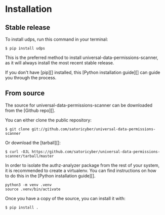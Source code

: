 # Installation

## Stable release

To install udps, run this command in your
terminal:

``` console
$ pip install udps
```

This is the preferred method to install universal-data-permissions-scanner, as it will always install the most recent stable release.

If you don't have [pip][] installed, this [Python installation guide][]
can guide you through the process.

## From source

The source for universal-data-permissions-scanner can be downloaded from
the [Github repo][].

You can either clone the public repository:

``` console
$ git clone git://github.com/satoricyber/universal-data-permissions-scanner
```

Or download the [tarball][]:

``` console
$ curl -OJL https://github.com/satoricyber/universal-data-permissions-scanner/tarball/master
```

In order to isolate the authz-analyzer package from the rest of your system, it is recommended to create a virtualenv. You can find instructions on how to do this in the [Python installation guide][].

```
python3 -m venv .venv
source .venv/bin/activate
```

Once you have a copy of the source, you can install it with:

``` console
$ pip install .
```

